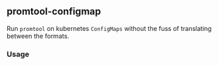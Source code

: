 ## promtool-configmap

Run `promtool` on kubernetes `ConfigMaps` without the fuss of translating between the formats.

### Usage
